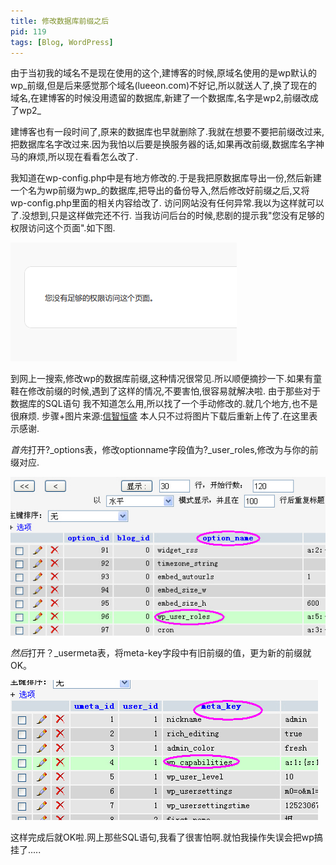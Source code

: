 ```yaml
---
title: 修改数据库前缀之后
pid: 119
tags: [Blog, WordPress]
---
```

由于当初我的域名不是现在使用的这个,建博客的时候,原域名使用的是wp默认的wp\_前缀,但是后来感觉那个域名(lueeon.com)不好记,所以就送人了,换了现在的域名,在建博客的时候没用遗留的数据库,新建了一个数据库,名字是wp2,前缀改成了wp2_

建博客也有一段时间了,原来的数据库也早就删除了.我就在想要不要把前缀改过来,把数据库名字改过来.因为我怕以后要是换服务器的话,如果再改前缀,数据库名字神马的麻烦,所以现在看看怎么改了.

我知道在wp-config.php中是有地方修改的.于是我把原数据库导出一份,然后新建一个名为wp前缀为wp_的数据库,把导出的备份导入,然后修改好前缀之后,又将wp-config.php里面的相关内容给改了.
访问网站没有任何异常.我以为这样就可以了.没想到,只是这样做完还不行.
当我访问后台的时候,悲剧的提示我"您没有足够的权限访问这个页面".如下图.

![](/uploads/2011/05/07_01.png)

到网上一搜索,修改wp的数据库前缀,这种情况很常见.所以顺便摘抄一下.如果有童鞋在修改前缀的时候,遇到了这样的情况,不要害怕,很容易就解决啦.
由于那些对于数据库的SQL语句 我不知道怎么用,所以找了一个手动修改的.就几个地方,也不是很麻烦.
步骤+图片来源:[信智恒盛](http://www.forsuc.com/blog/wordpress/no-access-wordpress-wp-admin.html) 本人只不过将图片下载后重新上传了.在这里表示感谢.

*首先*打开?\_options表，修改optionname字段值为?\_user_roles,修改为与你的前缀对应.

![](/uploads/2011/05/07_02.jpg)

*然后*打开？\_usermeta表，将meta-key字段中有旧前缀的值，更为新的前缀就OK。

![](/uploads/2011/05/07_03.jpg)

这样完成后就OK啦.网上那些SQL语句,我看了很害怕啊.就怕我操作失误会把wp搞挂了.....
